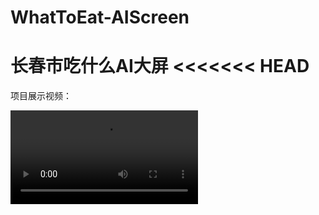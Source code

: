 # WhatToEat-AIScreen
长春市吃什么AI大屏
<<<<<<< HEAD
=======

项目展示视频：

<video src="src/preview.mp4" />



目前已经获得CCVR省一，之后打算利用RAG增强大模型的AI垂直能力。
>>>>>>> 68f807d (Initial commit with video tracked by LFS)
